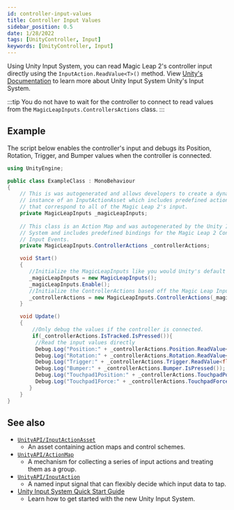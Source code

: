 ```yaml
---
id: controller-input-values
title: Controller Input Values
sidebar_position: 0.5
date: 1/28/2022
tags: [UnityController, Input]
keywords: [UnityController, Input]
---
```


Using Unity Input System, you can read Magic Leap 2's controller input directly using the `InputAction.ReadValue<T>()` method. View [Unity's Documentation](https://docs.unity3d.com/Packages/com.unity.inputsystem@1.0/manual/index.html) to learn more about Unity Input System Unity's Input System.

:::tip
You do not have to wait for the controller to connect to read values from the `MagicLeapInputs.ControllersActions` class.
:::

## Example

The script below enables the controller's input and debugs its Position, Rotation, Trigger, and Bumper values when the controller is connected.


```csharp showLineNumbers
using UnityEngine;

public class ExampleClass : MonoBehaviour
{
    // This is was autogenerated and allows developers to create a dynamic
    // instance of an InputActionAsset which includes predefined action maps
    // that correspond to all of the Magic Leap 2's input.
    private MagicLeapInputs _magicLeapInputs;
    
    // This class is an Action Map and was autogenerated by the Unity Input
    // System and includes predefined bindings for the Magic Leap 2 Controller
    // Input Events.
    private MagicLeapInputs.ControllerActions _controllerActions;

    void Start()
    {
       //Initialize the MagicLeapInputs like you would Unity's default action map.
       _magicLeapInputs = new MagicLeapInputs();
       _magicLeapInputs.Enable();
       //Initialize the ControllerActions based off the Magic Leap Input
       _controllerActions = new MagicLeapInputs.ControllerActions(_magicLeapInputs);
    }

    void Update()
    {
        //Only debug the values if the controller is connected.
        if(_controllerActions.IsTracked.IsPressed()){
         //Read the input values directly
         Debug.Log("Position:" + _controllerActions.Position.ReadValue<Vector3>());
         Debug.Log("Rotation:" + _controllerActions.Rotation.ReadValue<Quaternion>());
         Debug.Log("Trigger:" + _controllerActions.Trigger.ReadValue<float>());
         Debug.Log("Bumper:" + _controllerActions.Bumper.IsPressed());
         Debug.Log("Touchpad1Position:" + _controllerActions.TouchpadPosition.ReadValue<Vector2>());
         Debug.Log("Touchpad1Force:" + _controllerActions.TouchpadForce.ReadValue<float>());
       }
    }
}
```

## See also

- [`UnityAPI/InputActionAsset`](https://docs.unity3d.com/Packages/com.unity.inputsystem@1.0/api/UnityEngine.InputSystem.InputActionAsset.html)
  - An asset containing action maps and control schemes.
- [`UnityAPI/ActionMap`](https://docs.unity3d.com/Packages/com.unity.inputsystem@1.0/api/UnityEngine.InputSystem.InputActionMap.html)
  - A mechanism for collecting a series of input actions and treating them as a group.
- [`UnityAPI/InputAction`](https://docs.unity3d.com/Packages/com.unity.inputsystem@1.0/api/UnityEngine.InputSystem.InputAction.html)
  - A named input signal that can flexibly decide which input data to tap.
- [Unity Input System Quick Start Guide](https://docs.unity3d.com/Packages/com.unity.inputsystem@1.0/manual/QuickStartGuide.html)
  - Learn how to get started with the new Unity Input System.
  
